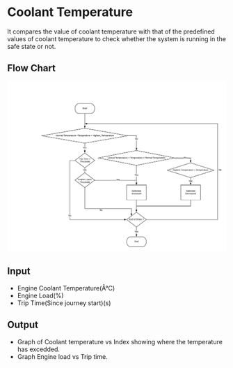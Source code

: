 # Coolant Temperature
It compares the value of coolant temperature with that of the predefined
values of coolant temperature to check whether the system is running in the safe state or not.

## Flow Chart
![](Coolant%20Temperature%20Flow%20Chart.jpeg)


 ## Input
 
-   Engine Coolant Temperature(Â°C)
-   Engine Load(%)
-   Trip Time(Since journey start)(s)

## Output

-   Graph of Coolant temperature vs Index showing where the temperature has excedded.
-   Graph Engine load vs Trip time.
